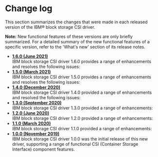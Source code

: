 # Change log

This section summarizes the changes that were made in each released version of the IBM® block storage CSI driver.

**Note:** New functional features of these versions are only briefly summarized. For a detailed summary of the new functional features of a specific version, refer to the 'What's new' section of its release notes.

-   **[1.6.0 \(June 2021\)](csi_rn_changelog_1.6.0.md)**  
IBM block storage CSI driver 1.6.0 provides a range of enhancements and resolves the following issues:
-   **[1.5.0 \(March 2021\)](csi_rn_changelog_1.5.0.md)**  
IBM block storage CSI driver 1.5.0 provides a range of enhancements and resolves the following issues:
-   **[1.4.0 \(December 2020\)](csi_rn_changelog_1.4.0.md)**  
IBM block storage CSI driver 1.4.0 provided a range of enhancements and resolved the following issues:
-   **[1.3.0 \(September 2020\)](csi_rn_changelog_1.3.0.md)**  
IBM block storage CSI driver 1.3.0 provided a range of enhancements:
-   **[1.2.0 \(June 2020\)](csi_rn_changelog_1.2.0.md)**  
IBM block storage CSI driver 1.2.0 provided a range of enhancements:
-   **[1.1.0 \(March 2020\)](csi_rn_changelog_1.1.0.md)**  
IBM block storage CSI driver 1.1.0 provided a range of enhancements:
-   **[1.0.0 \(November 2019\)](csi_rn_changelog_1.0.0.md)**  
IBM block storage CSI driver 1.0.0 was the initial release of this new driver, supporting a range of functional CSI \(Container Storage Interface\) component features.

